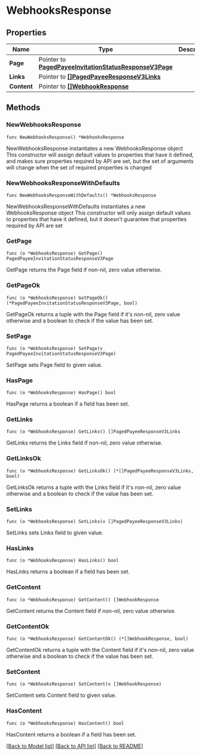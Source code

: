 # WebhooksResponse

## Properties

Name | Type | Description | Notes
------------ | ------------- | ------------- | -------------
**Page** | Pointer to [**PagedPayeeInvitationStatusResponseV3Page**](PagedPayeeInvitationStatusResponseV3Page.md) |  | [optional] 
**Links** | Pointer to [**[]PagedPayeeResponseV3Links**](PagedPayeeResponseV3Links.md) |  | [optional] 
**Content** | Pointer to [**[]WebhookResponse**](WebhookResponse.md) |  | [optional] 

## Methods

### NewWebhooksResponse

`func NewWebhooksResponse() *WebhooksResponse`

NewWebhooksResponse instantiates a new WebhooksResponse object
This constructor will assign default values to properties that have it defined,
and makes sure properties required by API are set, but the set of arguments
will change when the set of required properties is changed

### NewWebhooksResponseWithDefaults

`func NewWebhooksResponseWithDefaults() *WebhooksResponse`

NewWebhooksResponseWithDefaults instantiates a new WebhooksResponse object
This constructor will only assign default values to properties that have it defined,
but it doesn't guarantee that properties required by API are set

### GetPage

`func (o *WebhooksResponse) GetPage() PagedPayeeInvitationStatusResponseV3Page`

GetPage returns the Page field if non-nil, zero value otherwise.

### GetPageOk

`func (o *WebhooksResponse) GetPageOk() (*PagedPayeeInvitationStatusResponseV3Page, bool)`

GetPageOk returns a tuple with the Page field if it's non-nil, zero value otherwise
and a boolean to check if the value has been set.

### SetPage

`func (o *WebhooksResponse) SetPage(v PagedPayeeInvitationStatusResponseV3Page)`

SetPage sets Page field to given value.

### HasPage

`func (o *WebhooksResponse) HasPage() bool`

HasPage returns a boolean if a field has been set.

### GetLinks

`func (o *WebhooksResponse) GetLinks() []PagedPayeeResponseV3Links`

GetLinks returns the Links field if non-nil, zero value otherwise.

### GetLinksOk

`func (o *WebhooksResponse) GetLinksOk() (*[]PagedPayeeResponseV3Links, bool)`

GetLinksOk returns a tuple with the Links field if it's non-nil, zero value otherwise
and a boolean to check if the value has been set.

### SetLinks

`func (o *WebhooksResponse) SetLinks(v []PagedPayeeResponseV3Links)`

SetLinks sets Links field to given value.

### HasLinks

`func (o *WebhooksResponse) HasLinks() bool`

HasLinks returns a boolean if a field has been set.

### GetContent

`func (o *WebhooksResponse) GetContent() []WebhookResponse`

GetContent returns the Content field if non-nil, zero value otherwise.

### GetContentOk

`func (o *WebhooksResponse) GetContentOk() (*[]WebhookResponse, bool)`

GetContentOk returns a tuple with the Content field if it's non-nil, zero value otherwise
and a boolean to check if the value has been set.

### SetContent

`func (o *WebhooksResponse) SetContent(v []WebhookResponse)`

SetContent sets Content field to given value.

### HasContent

`func (o *WebhooksResponse) HasContent() bool`

HasContent returns a boolean if a field has been set.


[[Back to Model list]](../README.md#documentation-for-models) [[Back to API list]](../README.md#documentation-for-api-endpoints) [[Back to README]](../README.md)


